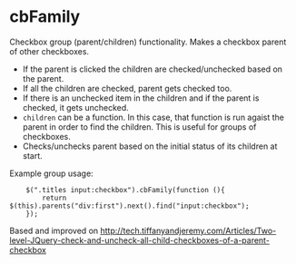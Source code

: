 cbFamily
========

Checkbox group (parent/children) functionality. Makes a checkbox parent of other checkboxes.

 - If the parent is clicked the children are checked/unchecked based on the parent.
 - If all the children are checked, parent gets checked too.
 - If there is an unchecked item in the children and if the parent is checked, it gets unchecked.
 - `children` can be a function. In this case, that function is run agaist the parent in order to find the children.
   This is useful for groups of checkboxes.
 - Checks/unchecks parent based on the initial status of its children at start.

Example group usage:
```jquery
    $(".titles input:checkbox").cbFamily(function (){
        return $(this).parents("div:first").next().find("input:checkbox");
    });
```

Based and improved on http://tech.tiffanyandjeremy.com/Articles/Two-level-JQuery-check-and-uncheck-all-child-checkboxes-of-a-parent-checkbox